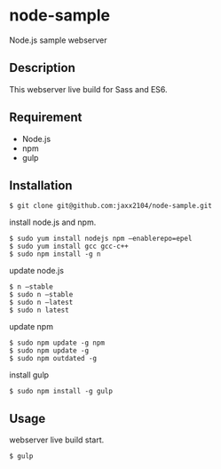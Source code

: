 # node-sample

Node.js sample webserver

## Description

This webserver live build for Sass and ES6.

## Requirement

- Node.js
- npm
- gulp

## Installation
```shell
$ git clone git@github.com:jaxx2104/node-sample.git
```
install node.js and npm.
```shell
$ sudo yum install nodejs npm –enablerepo=epel
$ sudo yum install gcc gcc-c++
$ sudo npm install -g n
```
update node.js 
```shell
$ n –stable
$ sudo n –stable
$ sudo n –latest
$ sudo n latest
```
update npm
```shell
$ sudo npm update -g npm
$ sudo npm update -g
$ sudo npm outdated -g
```

install gulp
```shell
$ sudo npm install -g gulp
```

## Usage
webserver live build start.
```shell
$ gulp
```
